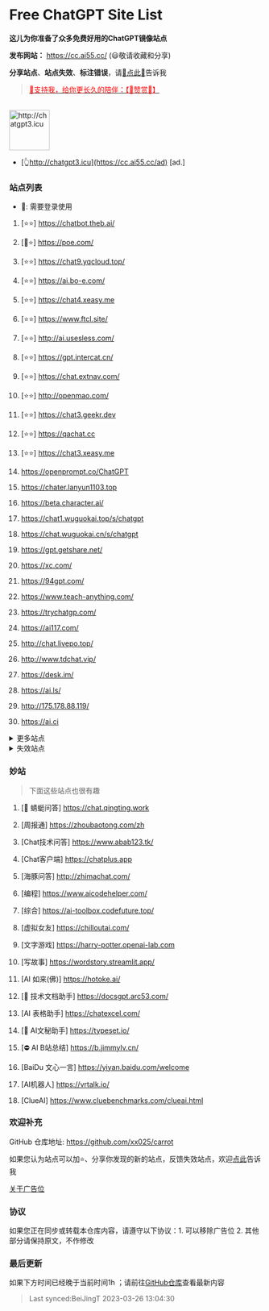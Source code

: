 # Free ChatGPT Site List

**这儿为你准备了众多免费好用的ChatGPT镜像站点**

**发布网站：** https://cc.ai55.cc/   (😃敬请收藏和分享)

**分享站点**、**站点失效**、**标注错误**，请[🌺点此🌺](https://github.com/xx025/carrot/issues)告诉我

> <a href="https://me.ai55.cc/pages/zs" target="_blank"><font color="red">🔗支持我，给你更长久的陪伴：【🧡赞赏🧡】</font></a>

<br/>
<a href="https://cc.ai55.cc/ad" target="_blank"><img src="https://st.ai55.cc/chatgpt3-icu.png" alt="http://chatgpt3.icu" style="height: 80px !important;width: auto !important;" ></a>

- [👆http://chatgpt3.icu](https://cc.ai55.cc/ad) [ad.]


### 站点列表

- 🔑: 需要登录使用

[//]: # (下面是正常的站点)


1. [⭐⭐] https://chatbot.theb.ai/

2. [🔑⭐] https://poe.com/

3. [⭐⭐] https://chat9.yqcloud.top/

4. [⭐⭐] https://ai.bo-e.com/

5. [⭐⭐] https://chat4.xeasy.me

6. [⭐⭐] https://www.ftcl.site/

7. [⭐⭐] http://ai.usesless.com/

8. [⭐⭐] https://gpt.intercat.cn/

9. [⭐⭐] https://chat.extnav.com/

10. [⭐⭐] http://openmao.com/

11. [⭐⭐] https://chat3.geekr.dev

12. [⭐⭐] https://qachat.cc

13. [⭐⭐] https://chat3.xeasy.me

14.  https://openprompt.co/ChatGPT

15.  https://chater.lanyun1103.top

16.  https://beta.character.ai/

17.  https://chat1.wuguokai.top/s/chatgpt

18.  https://chat.wuguokai.cn/s/chatgpt

19.  https://gpt.getshare.net/

20.  https://xc.com/

21.  https://94gpt.com/

22.  https://www.teach-anything.com/

23.  https://trychatgp.com/

24.  https://ai117.com/

25.  http://chat.livepo.top/

26.  http://www.tdchat.vip/ 

27.  https://desk.im/

28.  https://ai.ls/

29.  http://175.178.88.119/

30.  https://ai.ci




<details>
  <summary>更多站点</summary>

- 🔑:需要进行**登录**或需要**密码**
    <br/>
- ⛔:有限地使用**次数**或**字数**，需提供key或进行充值进行服务升级
     <br/>

[//]: # ( &#40;下面是更多的站点&#41;)



1. [🔑] https://builtbyjesse.com/lab
    <br/>

2. [🔑] https://chat.service235.tk/
    <br/>

3. [🔑] https://codenews.cc/chatgpt
    <br/>

4. [🔑] https://www.ohmygpt.com/
    <br/>

5. [🔑] https://www.typingmind.com/
    <br/>

6. [🔑] https://www.bz1y.cn/
    <br/>

7. [🔑] https://chat.alpaca-bi.com/
    <br/>

8. [🔑] https://chat.paoying.net/
    <br/>

9. [🔑] https://chat.eaten.fun/
    <br/>

10. [🔑] https://chat.wxredcover.cn/
    <br/>

11. [⛔] http://newb.site/chatgpt
    <br/>

12. [⛔] https://chat.forchange.cn/
    <br/>

13. [⛔] http://gitopenchina.gitee.io/gpt
    <br/>

14. [⛔] http://gitopenchina.gitee.io/freechatgpt
    <br/>

15. [⛔] https://freechatgpt.chat/
    <br/>

16. [⛔] https://chat.51buygpt.com/
    <br/>

17. [⛔] https://tryai.top/freechat
    <br/>

18. [⛔] https://chatmindai.com/
    <br/>

19. [⛔] https://ai.okmiku.com/chat/
    <br/>

20. [⛔] https://chatforai.com/
    <br/>

21. [⛔] https://chatcat.pages.dev/
    <br/>

22. [⛔] https://ai.yiios.com/
    <br/>

23. [⛔] https://www.chat2ai.cn/
    <br/>

24. [⛔] https://chat.zecoba.cn/
    <br/>

25. [⛔] https://aigcfun.com/
    <br/>



</details>

[//]: # (下面是失效的站点)

<details>
  <summary>失效站点</summary>


1.  https://openai.onenov.cn/
    <br/>

2.  https://chat.yougan.cc/
    <br/>

3.  http://chatai.fyi
    <br/>

4.  http://chat.apigpt.cn/
    <br/>

5.  https://vip.jjzn.top/
    <br/>

6.  https://chatmate.network/
    <br/>

7.  https://freegpt.one/
    <br/>

8.  https://freechatgpt.lol/
    <br/>

9.  https://fastgpt.app/
    <br/>

10.  https://chat.jingran.vip/
    <br/>

11.  http://itecheasy.com.cn/
    <br/>

12.  https://chatgpt.ddiu.io/
    <br/>

13.  https://chat.aigc-model.com/
    <br/>

14.  https://chatgpt.poshist.cn/
    <br/>

15.  https://www.chatsverse.xyz/
    <br/>

16.  https://ai.v2less.com/
    <br/>

17.  https://chatgpt.h7ml.cn/
    <br/>

18.  https://chat.tgbot.co/
    <br/>

19.  https://chat.ninvfeng.xyz/
    <br/>

20.  https://talk.xiu.ee/
    <br/>

21.  https://chat.sheepig.top/
    <br/>

22.  https://chatgpt.ddiu.me/
    <br/>

23.  https://chatgpt.lcc8.com/
    <br/>

24.  https://chat.uue.me/
    <br/>

25.  http://gpt.mxnf.store/
    <br/>

26.  https://chat.moyunav.com/
    <br/>

27.  https://www.askopenai.cn/
    <br/>

28.  https://gpt.h7ml.cn/
    <br/>

29.  https://askgptai.com/
    <br/>

30.  https://www.aitoolgpt.com/
    <br/>

31.  https://chatapi.qload.cn/
    <br/>

32.  https://chat-gpt.nikong.cn/
    <br/>

33.  https://chatgpt-flutter.h7ml.cn/
    <br/>

34.  https://www.cveoy.com/
    <br/>

35.  https://chat.h7ml.cn/
    <br/>

36.  https://freegpt.cc
    <br/>


</details>

### 妙站

> 下面这些站点也很有趣


1. [🔑 蜻蜓问答] https://chat.qingting.work

2. [周报通] https://zhoubaotong.com/zh

3. [Chat技术问答] https://www.abab123.tk/

4. [Chat客户端] https://chatplus.app

5. [海豚问答] http://zhimachat.com/

6. [编程] https://www.aicodehelper.com/

7. [综合] https://ai-toolbox.codefuture.top/

8. [虚拟女友] https://chilloutai.com/

9. [文字游戏] https://harry-potter.openai-lab.com

10. [写故事] https://wordstory.streamlit.app/

11. [AI 如来(佛)] https://hotoke.ai/

12. [🔑 技术文档助手] https://docsgpt.arc53.com/

13. [AI 表格助手] https://chatexcel.com/

14. [🔑 AI文秘助手] https://typeset.io/

15. [⛔ AI B站总结] https://b.jimmylv.cn/

16. [BaiDu 文心一言] https://yiyan.baidu.com/welcome

17. [AI机器人] https://vrtalk.io/

18. [ClueAI] https://www.cluebenchmarks.com/clueai.html



### 欢迎补充

GitHub 仓库地址: https://github.com/xx025/carrot

如果您认为站点可以加⭐、分享你发现的新的站点，反馈失效站点，欢迎[点此](https://github.com/xx025/carrot/issues)告诉我


[关于广告位](https://github.com/xx025/carrot/wiki)

### 协议

如果您正在同步或转载本仓库内容，请遵守以下协议：1. 可以移除广告位 2. 其他部分请保持原文，不作修改

### 最后更新

如果下方时间已经晚于当前时间1h ；请前往[GitHub仓库](https://github.com/xx025/carrot)查看最新内容

>Last synced:BeiJingT 2023-03-26 13:04:30
